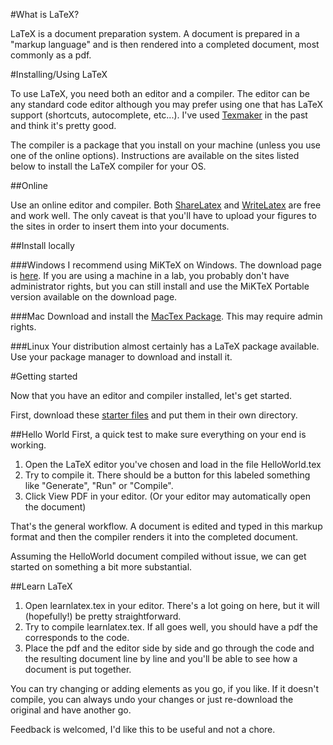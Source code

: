 #What is LaTeX?

LaTeX is a document preparation system.  A document is prepared in a "markup language" and is then rendered into a completed document, most commonly as a pdf.  

#Installing/Using LaTeX

To use LaTeX, you need both an editor and a compiler.  The editor can be any standard code editor although you may prefer using one that has LaTeX support (shortcuts, autocomplete, etc...).  I've used [Texmaker](http://www.xm1math.net/texmaker/download.html) in the past and think it's pretty good.  

The compiler is a package that you install on your machine (unless you use one of the online options).  Instructions are available on the sites listed below to install the LaTeX compiler for your OS.

##Online

Use an online editor and compiler.  Both [ShareLatex](http://sharelatex.com) and [WriteLatex](http://writelatex.com) are free and work well.  The only caveat is that you'll have to upload your figures to the sites in order to insert them into your documents.  

##Install locally

###Windows
I recommend using MiKTeX on Windows.  The download page is [here](http://www.miktex.org/2.9/setup).  If you are using a machine in a lab, you probably don't have administrator rights, but you can still install and use the MiKTeX Portable version available on the download page.  

###Mac
Download and install the [MacTex Package](http://mirror.ctan.org/systems/mac/mactex/MacTeX.mpkg.zip).  This may require admin rights. 

###Linux
Your distribution almost certainly has a LaTeX package available.  Use your package manager to download and install it.  

#Getting started

Now that you have an editor and compiler installed, let's get started.  

First, download these [starter files](https://github.com/gforsyth/learnlatex/archive/master.zip) and put them in their own directory.  

##Hello World
First, a quick test to make sure everything on your end is working.  

1. Open the LaTeX editor you've chosen and load in the file HelloWorld.tex
2. Try to compile it.  There should be a button for this labeled something like "Generate", "Run" or "Compile".  
3. Click View PDF in your editor.  (Or your editor may automatically open the document)

That's the general workflow.  A document is edited and typed in this markup format and then the compiler renders it into the completed document. 

Assuming the HelloWorld document compiled without issue, we can get started on something a bit more substantial.  

##Learn LaTeX

1. Open learnlatex.tex in your editor.  There's a lot going on here, but it will (hopefully!) be pretty straightforward. 
2. Try to compile learnlatex.tex.  If all goes well, you should have a pdf the corresponds to the code.  
3. Place the pdf and the editor side by side and go through the code and the resulting document line by line and you'll be able to see how a document is put together. 

You can try changing or adding elements as you go, if you like.  If it doesn't compile, you can always undo your changes or just re-download the original and have another go.  

Feedback is welcomed, I'd like this to be useful and not a chore.  
